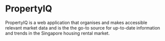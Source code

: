 # PropertyIQ
PropertyIQ is a web application that organises and makes accessible relevant market data and is the the go-to source for up-to-date information and trends in the Singapore housing rental market.
